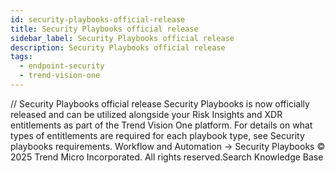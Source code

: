```yaml
---
id: security-playbooks-official-release
title: Security Playbooks official release
sidebar_label: Security Playbooks official release
description: Security Playbooks official release
tags:
  - endpoint-security
  - trend-vision-one
---
```


/*<![CDATA[*/ $('#title').html($('meta[name=map-description]').attr('content')); /*]]>*/ Security Playbooks official release Security Playbooks is now officially released and can be utilized alongside your Risk Insights and XDR entitlements as part of the Trend Vision One platform. For details on what types of entitlements are required for each playbook type, see Security playbooks requirements. Workflow and Automation → Security Playbooks © 2025 Trend Micro Incorporated. All rights reserved.Search Knowledge Base